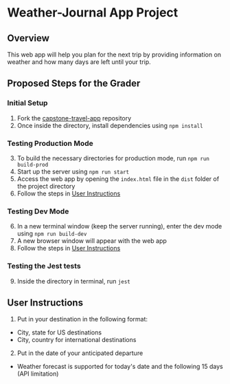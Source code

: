 # Weather-Journal App Project

## Overview
This web app will help you plan for the next trip by providing information on weather and how many days are left until your trip.

## Proposed Steps for the Grader
### Initial Setup
1. Fork the [capstone-travel-app](https://github.com/gvolichenko/capstone-travel-app) repository
2. Once inside the directory, install dependencies using `npm install`

### Testing Production Mode
3. To build the necessary directories for production mode, run `npm run build-prod`
4. Start up the server using `npm run start`
5. Access the web app by opening the `index.html` file in the `dist` folder of the project directory
6. Follow the steps in [User Instructions](https://github.com/gvolichenko/capstone-travel-app#user-instructions) 

### Testing Dev Mode
6. In a new terminal window (keep the server running), enter the dev mode using `npm run build-dev`
7. A new browser window will appear with the web app
8. Follow the steps in [User Instructions](https://github.com/gvolichenko/capstone-travel-app#user-instructions) 

### Testing the Jest tests
9. Inside the directory in terminal, run `jest`

## User Instructions 
1. Put in your destination in the following format:
- City, state for US destinations
- City, country for international destinations

2. Put in the date of your anticipated departure
- Weather forecast is supported for today's date and the following 15 days (API limitation)